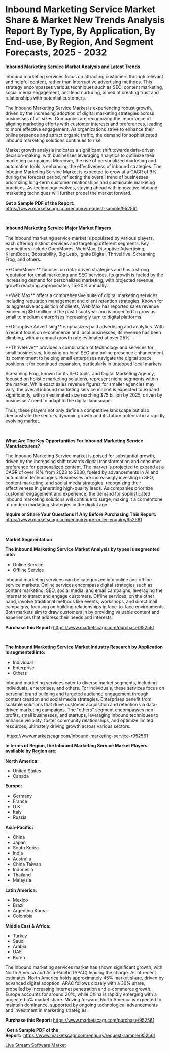 <p><h1>Inbound Marketing Service Market Share & Market New Trends Analysis Report By Type, By Application, By End-use, By Region, And Segment Forecasts, 2025 - 2032</h1></p><p><strong>Inbound Marketing Service Market Analysis and Latest Trends</strong></p>
<p><p>Inbound marketing services focus on attracting customers through relevant and helpful content, rather than interruptive advertising methods. This strategy encompasses various techniques such as SEO, content marketing, social media engagement, and lead nurturing, aimed at creating trust and relationships with potential customers. </p><p>The Inbound Marketing Service Market is experiencing robust growth, driven by the increasing adoption of digital marketing strategies across businesses of all sizes. Companies are recognizing the importance of aligning marketing efforts with customer interests and preferences, leading to more effective engagement. As organizations strive to enhance their online presence and attract organic traffic, the demand for sophisticated inbound marketing solutions continues to rise.</p><p>Market growth analysis indicates a significant shift towards data-driven decision-making, with businesses leveraging analytics to optimize their marketing campaigns. Moreover, the rise of personalized marketing and automation tools is enhancing the effectiveness of inbound strategies. The Inbound Marketing Service Market is expected to grow at a CAGR of 9% during the forecast period, reflecting the overall trend of businesses prioritizing long-term customer relationships and sustainable marketing practices. As technology evolves, staying ahead with innovative inbound marketing techniques will further propel the market forward.</p></p>
<p><strong>Get a Sample PDF of the Report:&nbsp;</strong> <a href="https://www.marketscagr.com/enquiry/request-sample/952561?utm_campaign=1869&utm_medium=2&utm_source=Github&utm_content=ia&utm_term=07032025&utm_id=inbound-marketing-service">https://www.marketscagr.com/enquiry/request-sample/952561</a></p>
<p>&nbsp;</p>
<p><strong>Inbound Marketing Service Major Market Players</strong></p>
<p><p>The inbound marketing service market is populated by various players, each offering distinct services and targeting different segments. Key competitors include OpenMoves, WebiMax, Disruptive Advertising, KlientBoost, Boostability, Big Leap, Ignite Digital, ThriveHive, Screaming Frog, and others.</p><p>**OpenMoves** focuses on data-driven strategies and has a strong reputation for email marketing and SEO services. Its growth is fueled by the increasing demand for personalized marketing, with projected revenue growth reaching approximately 15-20% annually.</p><p>**WebiMax** offers a comprehensive suite of digital marketing services, including reputation management and client retention strategies. Known for its aggressive acquisition of clients, WebiMax has reported sales revenue exceeding $50 million in the past fiscal year and is projected to grow as small to medium enterprises increasingly turn to digital platforms.</p><p>**Disruptive Advertising** emphasizes paid advertising and analytics. With a recent focus on e-commerce and local businesses, its revenue has been climbing, with an annual growth rate estimated at over 25%. </p><p>**ThriveHive** provides a combination of technology and services for small businesses, focusing on local SEO and online presence enhancement. Its commitment to helping small enterprises navigate the digital space positions it for continued expansion, particularly in untapped local markets.</p><p>Screaming Frog, known for its SEO tools, and Digital Marketing Agency, focused on holistic marketing solutions, represent niche segments within the market. While exact sales revenue figures for smaller agencies may vary, the overall inbound marketing service market is expected to expand significantly, with an estimated size reaching $75 billion by 2025, driven by businesses' need to adapt to the digital landscape. </p><p>Thus, these players not only define a competitive landscape but also demonstrate the sector’s dynamic growth and its future potential in a rapidly evolving market.</p></p>
<p>&nbsp;</p>
<p><strong>What Are The Key Opportunities For Inbound Marketing Service Manufacturers?</strong></p>
<p><p>The Inbound Marketing Service market is poised for substantial growth, driven by the increasing shift towards digital transformation and consumer preference for personalized content. The market is projected to expand at a CAGR of over 14% from 2023 to 2030, fueled by advancements in AI and automation technologies. Businesses are increasingly investing in SEO, content marketing, and social media strategies, recognizing their effectiveness in generating high-quality leads. As companies prioritize customer engagement and experience, the demand for sophisticated inbound marketing solutions will continue to surge, making it a cornerstone of modern marketing strategies in the digital age.</p></p>
<p><strong>Inquire or Share Your Questions If Any Before Purchasing This Report:</strong> <a href="https://www.marketscagr.com/enquiry/pre-order-enquiry/952561?utm_campaign=1869&utm_medium=2&utm_source=Github&utm_content=ia&utm_term=07032025&utm_id=inbound-marketing-service">https://www.marketscagr.com/enquiry/pre-order-enquiry/952561</a></p>
<p>&nbsp;</p>
<p><strong>Market Segmentation</strong></p>
<p><strong>The Inbound Marketing Service Market Analysis by types is segmented into:</strong></p>
<p><ul><li>Online Service</li><li>Offline Service</li></ul></p>
<p><p>Inbound marketing services can be categorized into online and offline service markets. Online services encompass digital strategies such as content marketing, SEO, social media, and email campaigns, leveraging the internet to attract and engage customers. Offline services, on the other hand, involve traditional methods like events, workshops, and direct mail campaigns, focusing on building relationships in face-to-face environments. Both markets aim to draw customers in by providing valuable content and experiences that address their needs and interests.</p></p>
<p><strong>Purchase this Report:&nbsp;</strong><a href="https://www.marketscagr.com/purchase/952561?utm_campaign=1869&utm_medium=2&utm_source=Github&utm_content=ia&utm_term=07032025&utm_id=inbound-marketing-service">https://www.marketscagr.com/purchase/952561</a></p>
<p>&nbsp;</p>
<p><strong>The Inbound Marketing Service Market Industry Research by Application is segmented into:</strong></p>
<p><ul><li>Individual</li><li>Enterprise</li><li>Others</li></ul></p>
<p><p>Inbound marketing services cater to diverse market segments, including individuals, enterprises, and others. For individuals, these services focus on personal brand building and targeted audience engagement through content creation and social media strategies. Enterprises benefit from scalable solutions that drive customer acquisition and retention via data-driven marketing campaigns. The "others" segment encompasses non-profits, small businesses, and startups, leveraging inbound techniques to enhance visibility, foster community relationships, and optimize limited resources, ultimately driving growth across various sectors.</p></p>
<p><a href="https://www.marketscagr.com/inbound-marketing-service-r952561?utm_campaign=1869&utm_medium=2&utm_source=Github&utm_content=ia&utm_term=07032025&utm_id=inbound-marketing-service">&nbsp;https://www.marketscagr.com/inbound-marketing-service-r952561</a></p>
<p><strong>In terms of Region, the Inbound Marketing Service Market Players available by Region are:</strong></p>
<p>
    <p> <strong> North America: </strong>
        <ul>
            <li>United States</li>
            <li>Canada</li>
        </ul>
        </p> 
    <p> <strong> Europe: </strong>
        <ul>
            <li>Germany</li>
            <li>France</li>
            <li>U.K.</li>
            <li>Italy</li>
            <li>Russia</li>
        </ul>
        </p> 
    <p> <strong> Asia-Pacific: </strong>
        <ul>
            <li>China</li>
            <li>Japan</li>
            <li>South Korea</li>
            <li>India</li>
            <li>Australia</li>
            <li>China Taiwan</li>
            <li>Indonesia</li>
            <li>Thailand</li>
            <li>Malaysia</li>
        </ul>
        </p> 
    <p> <strong> Latin America: </strong>
        <ul>
            <li>Mexico</li>
            <li>Brazil</li>
            <li>Argentina Korea</li>
            <li>Colombia</li>
        </ul>
        </p> 
    <p> <strong> Middle East & Africa: </strong>
        <ul>
            <li>Turkey</li>
            <li>Saudi</li>
            <li>Arabia</li>
            <li>UAE</li>
            <li>Korea</li>
        </ul>
    </p>
    </p>
<p><p>The inbound marketing services market has shown significant growth, with North America and Asia-Pacific (APAC) leading the charge. As of recent estimates, North America holds approximately 45% market share, driven by advanced digital adoption. APAC follows closely with a 30% share, propelled by increasing internet penetration and e-commerce growth. Europe accounts for around 20%, while China is rapidly emerging with a projected 5% market share. Moving forward, North America is expected to maintain dominance, supported by ongoing technological advancements and investment in marketing strategies.</p></p>
<p><strong>Purchase this Report: </strong><a href="https://www.marketscagr.com/purchase/952561?utm_campaign=1869&utm_medium=2&utm_source=Github&utm_content=ia&utm_term=07032025&utm_id=inbound-marketing-service">https://www.marketscagr.com/purchase/952561</a></p>
<p>&nbsp;<strong>Get a Sample PDF of the Report:&nbsp;&nbsp;</strong><a href="https://www.marketscagr.com/enquiry/request-sample/952561?utm_campaign=1869&utm_medium=2&utm_source=Github&utm_content=ia&utm_term=07032025&utm_id=inbound-marketing-service">https://www.marketscagr.com/enquiry/request-sample/952561</a></p>
<p><strong></strong></p>
<p><p><a href="https://github.com/CliffMedina6/Market-Research-Report-List-7/blob/main/live-stream-software-market.md?utm_campaign=1869&utm_medium=2&utm_source=Github&utm_content=ia&utm_term=07032025&utm_id=inbound-marketing-service">Live Stream Software Market</a></p></p>